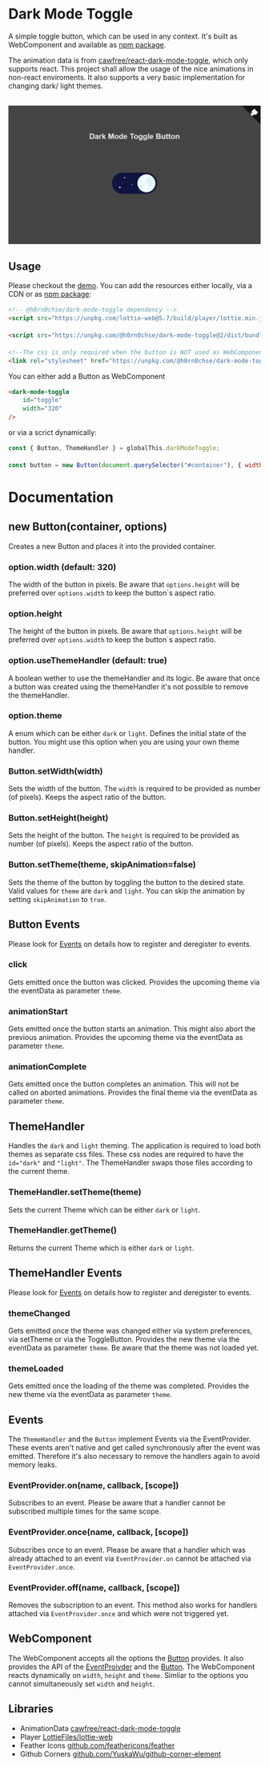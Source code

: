 # Dark Mode Toggle
A simple toggle button, which can be used in any context. It's built as WebComponent and available as [npm package](https://www.npmjs.com/package/@h0rn0chse/dark-mode-toggle).

The animation data is from [cawfree/react-dark-mode-toggle](https://github.com/cawfree/react-dark-mode-toggle), which only supports react. This project shall allow the usage of the nice animations in non-react enviroments. It also supports a very basic implementation for changing dark/ light themes.

<br>

<img src="./assets/screenshot.png" title="Screenshot" />

## Usage
Please checkout the [demo](https://h0rn0chse.github.io/dark-mode-toggle). You can add the resources either locally, via a CDN or as [npm package](https://www.npmjs.com/package/@h0rn0chse/dark-mode-toggle):
```html
<!-- @h0rn0chse/dark-mode-toggle dependency -->
<script src="https://unpkg.com/lottie-web@5.7/build/player/lottie.min.js"></script>

<script src="https://unpkg.com/@h0rn0chse/dark-mode-toggle@2/dist/bundle.min.js"></script>

<!--The css is only required when the button is NOT used as WebComponent-->
<link rel="stylesheet" href="https://unpkg.com/@h0rn0chse/dark-mode-toggle@2/dist/bundle.min.css">
```

You can either add a Button as WebComponent
```html
<dark-mode-toggle
    id="toggle"
    width="320"
/>
```
or via a scrict dynamically:
```javascript
const { Button, ThemeHandler } = globalThis.darkModeToggle;

const button = new Button(document.querySelector("#container"), { width: 320 });
```

# Documentation

## new Button(container, options)
Creates a new Button and places it into the provided container.
### option.width (default: 320)
The width of the button in pixels. Be aware that `options.height` will be preferred over `options.width` to keep the button`s aspect ratio.

### option.height
The height of the button in pixels. Be aware that `options.height` will be preferred over `options.width` to keep the button`s aspect ratio.

### option.useThemeHandler (default: true)
A boolean wether to use the themeHandler and its logic. Be aware that once a button was created using the themeHandler it's not possible to remove the themeHandler.

### option.theme
A enum which can be either `dark` or `light`. Defines the initial state of the button. You might use this option when you are using your own theme handler.

### Button.setWidth(width)
Sets the width of the button. The `width` is required to be provided as number (of pixels). Keeps the aspect ratio of the button.

### Button.setHeight(height)
Sets the height of the button. The `height` is required to be provided as number (of pixels). Keeps the aspect ratio of the button.

### Button.setTheme(theme, skipAnimation=false)
Sets the theme of the button by toggling the button to the desired state. Valid values for `theme` are `dark` and `light`. You can skip the animation by setting `skipAnimation` to `true`.

## Button Events
Please look for [Events](#events) on details how to register and deregister to events.

### click
Gets emitted once the button was clicked. Provides the upcoming theme via the eventData as parameter `theme`.

### animationStart
Gets emitted once the button starts an animation. This might also abort the previous animation. Provides the upcoming theme via the eventData as parameter `theme`.

### animationComplete
Gets emitted once the button completes an animation. This will not be called on aborted animations. Provides the final theme via the eventData as parameter `theme`.

## ThemeHandler
Handles the `dark` and `light` theming. The application is required to load both themes as separate css files. These css nodes are required to have the `id="dark"` and `"light"`. The ThemeHandler swaps those files according to the current theme.

### ThemeHandler.setTheme(theme)
Sets the current Theme which can be either `dark` or `light`.

### ThemeHandler.getTheme()
Returns the current Theme which is either `dark` or `light`.

## ThemeHandler Events
Please look for [Events](#events) on details how to register and deregister to events.

### themeChanged
Gets emitted once the theme was changed either via system preferences, via setTheme or via the ToggleButton. Provides the new theme via the eventData as parameter `theme`. Be aware that the theme was not loaded yet.

### themeLoaded
Gets emitted once the loading of the theme was completed. Provides the new theme via the eventData as parameter `theme`.

## Events
The `ThemeHandler` and the `Button` implement Events via the EventProvider. These events aren't native and get called synchronously after the event was emitted. Therefore it's also necessary to remove the handlers again to avoid memory leaks.

### EventProvider.on(name, callback, [scope])
Subscribes to an event. Please be aware that a handler cannot be subscribed multiple times for the same scope.
### EventProvider.once(name, callback, [scope])
Subscribes once to an event. Please be aware that a handler which was already attached to an event via `EventProvider.on` cannot be attached via `EventProvider.once`.

### EventProvider.off(name, callback, [scope])
Removes the subscription to an event. This method also works for handlers attached via `EventProvider.once` and which were not triggered yet.

## WebComponent

The WebComponent accepts all the options the [Button](#new-buttoncontainer-options) provides. It also provides the API of the [EventProivder](#events) and the [Button](#new-buttoncontainer-options). The WebComponent reacts dynamically on `width`, `height` and `theme`. Simliar to the options you cannot simultaneously set `width` and `height`.

## Libraries
 * AnimationData [cawfree/react-dark-mode-toggle](https://github.com/cawfree/react-dark-mode-toggle)
 * Player [LottieFiles/lottie-web](https://github.com/LottieFiles/lottie-web)
 * Feather Icons [github.com/feathericons/feather](https://github.com/feathericons/feather)
 * Github Corners [github.com/YuskaWu/github-corner-element](https://github.com/YuskaWu/github-corner-element)
